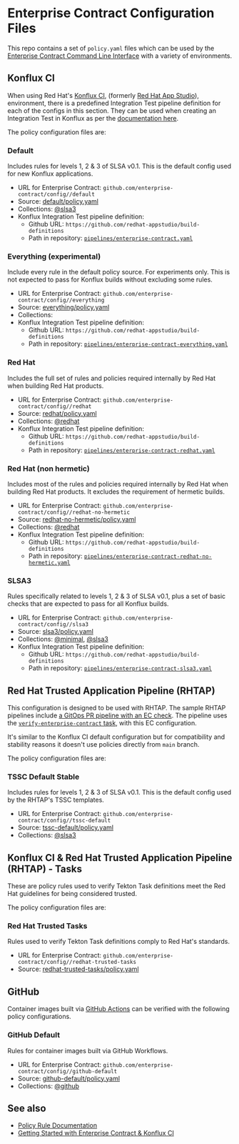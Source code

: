 # Enterprise Contract Configuration Files

This repo contains a set of `policy.yaml` files which can be used by the [Enterprise Contract
Command Line Interface](https://github.com/enterprise-contract/ec-cli) with a variety of
environments.

## Konflux CI

When using Red Hat's [Konflux CI](https://github.com/konflux-ci/), (formerly
[Red Hat App Studio](https://github.com/redhat-appstudio/)),
environment, there is a predefined Integration Test pipeline definition for each of the configs in
this section. They can be used when creating an Integration Test in Konflux as per the [documentation
here](https://redhat-appstudio.github.io/docs.appstudio.io/Documentation/main/how-to-guides/proc_managing-compliance-with-the-enterprise-contract/).

The policy configuration files are:

### Default

Includes rules for levels 1, 2 & 3 of SLSA v0.1. This is the default config used for new Konflux applications.

* URL for Enterprise Contract: `github.com/enterprise-contract/config//default`
* Source: [default/policy.yaml](https://github.com/enterprise-contract/config/blob/main/default/policy.yaml)
* Collections: [@slsa3](https://enterprisecontract.dev/docs/ec-policies/release_policy.html#slsa3)
* Konflux Integration Test pipeline definition:
  * Github URL: `https://github.com/redhat-appstudio/build-definitions`
  * Path in repository: [`pipelines/enterprise-contract.yaml`](https://github.com/redhat-appstudio/build-definitions/blob/main/pipelines/enterprise-contract.yaml)

### Everything (experimental)

Include every rule in the default policy source. For experiments only. This is not expected to pass for Konflux builds without excluding some rules.

* URL for Enterprise Contract: `github.com/enterprise-contract/config//everything`
* Source: [everything/policy.yaml](https://github.com/enterprise-contract/config/blob/main/everything/policy.yaml)
* Collections:
* Konflux Integration Test pipeline definition:
  * Github URL: `https://github.com/redhat-appstudio/build-definitions`
  * Path in repository: [`pipelines/enterprise-contract-everything.yaml`](https://github.com/redhat-appstudio/build-definitions/blob/main/pipelines/enterprise-contract-everything.yaml)

### Red Hat

Includes the full set of rules and policies required internally by Red Hat when building Red Hat products.

* URL for Enterprise Contract: `github.com/enterprise-contract/config//redhat`
* Source: [redhat/policy.yaml](https://github.com/enterprise-contract/config/blob/main/redhat/policy.yaml)
* Collections: [@redhat](https://enterprisecontract.dev/docs/ec-policies/release_policy.html#redhat)
* Konflux Integration Test pipeline definition:
  * Github URL: `https://github.com/redhat-appstudio/build-definitions`
  * Path in repository: [`pipelines/enterprise-contract-redhat.yaml`](https://github.com/redhat-appstudio/build-definitions/blob/main/pipelines/enterprise-contract-redhat.yaml)

### Red Hat (non hermetic)

Includes most of the rules and policies required internally by Red Hat when building Red Hat products. It excludes the requirement of hermetic builds.

* URL for Enterprise Contract: `github.com/enterprise-contract/config//redhat-no-hermetic`
* Source: [redhat-no-hermetic/policy.yaml](https://github.com/enterprise-contract/config/blob/main/redhat-no-hermetic/policy.yaml)
* Collections: [@redhat](https://enterprisecontract.dev/docs/ec-policies/release_policy.html#redhat)
* Konflux Integration Test pipeline definition:
  * Github URL: `https://github.com/redhat-appstudio/build-definitions`
  * Path in repository: [`pipelines/enterprise-contract-redhat-no-hermetic.yaml`](https://github.com/redhat-appstudio/build-definitions/blob/main/pipelines/enterprise-contract-redhat-no-hermetic.yaml)

### SLSA3

Rules specifically related to levels 1, 2 & 3 of SLSA v0.1, plus a set of basic checks that are expected to pass for all Konflux builds.

* URL for Enterprise Contract: `github.com/enterprise-contract/config//slsa3`
* Source: [slsa3/policy.yaml](https://github.com/enterprise-contract/config/blob/main/slsa3/policy.yaml)
* Collections: [@minimal](https://enterprisecontract.dev/docs/ec-policies/release_policy.html#minimal), [@slsa3](https://enterprisecontract.dev/docs/ec-policies/release_policy.html#slsa3)
* Konflux Integration Test pipeline definition:
  * Github URL: `https://github.com/redhat-appstudio/build-definitions`
  * Path in repository: [`pipelines/enterprise-contract-slsa3.yaml`](https://github.com/redhat-appstudio/build-definitions/blob/main/pipelines/enterprise-contract-slsa3.yaml)


## Red Hat Trusted Application Pipeline (RHTAP)

This configuration is designed to be used with RHTAP. The sample RHTAP
pipelines include [a GitOps PR pipeline with an EC
check](https://github.com/redhat-appstudio/tssc-sample-pipelines/blob/main/pac/pipelines/gitops-pull-request-rhtap.yaml).
The pipeline uses the [`verify-enterprise-contract` task](https://github.com/redhat-appstudio/tssc-sample-pipelines/blob/main/pac/tasks/verify-enterprise-contract.yaml),
with this EC configuration.

It's similar to the Konflux CI default configuration but for compatibility and
stability reasons it doesn't use policies directly from `main` branch.

The policy configuration files are:

### TSSC Default Stable

Includes rules for levels 1, 2 & 3 of SLSA v0.1. This is the default config used by the RHTAP's TSSC templates.

* URL for Enterprise Contract: `github.com/enterprise-contract/config//tssc-default`
* Source: [tssc-default/policy.yaml](https://github.com/enterprise-contract/config/blob/main/tssc-default/policy.yaml)
* Collections: [@slsa3](https://enterprisecontract.dev/docs/ec-policies/release_policy.html#slsa3)


## Konflux CI & Red Hat Trusted Application Pipeline (RHTAP) - Tasks

These are policy rules used to verify Tekton Task definitions meet the Red Hat guidelines for being
considered trusted.

The policy configuration files are:

### Red Hat Trusted Tasks

Rules used to verify Tekton Task definitions comply to Red Hat's standards.

* URL for Enterprise Contract: `github.com/enterprise-contract/config//redhat-trusted-tasks`
* Source: [redhat-trusted-tasks/policy.yaml](https://github.com/enterprise-contract/config/blob/main/redhat-trusted-tasks/policy.yaml)


## GitHub

Container images built via [GitHub Actions](https://docs.github.com/actions) can be verified with
the following policy configurations.

### GitHub Default

Rules for container images built via GitHub Workflows.

* URL for Enterprise Contract: `github.com/enterprise-contract/config//github-default`
* Source: [github-default/policy.yaml](https://github.com/enterprise-contract/config/blob/main/github-default/policy.yaml)
* Collections: [@github](https://enterprisecontract.dev/docs/ec-policies/release_policy.html#github)

## See also

* [Policy Rule Documentation](https://enterprisecontract.dev/docs/ec-policies/release_policy.html)
* [Getting Started with Enterprise Contract &amp; Konflux CI](https://enterprisecontract.dev/docs/user-guide/main/getting-started.html)
